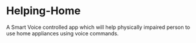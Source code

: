 # Helping-Home
A Smart Voice controlled app which will help physically impaired person to use home appliances using voice commands.
